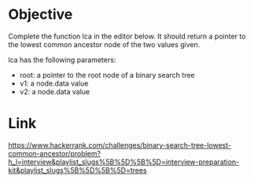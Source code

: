 # Objective
Complete the function lca in the editor below. It should return a pointer to the lowest common ancestor node of the two values given.

lca has the following parameters:
- root: a pointer to the root node of a binary search tree
- v1: a node.data value
- v2: a node.data value

# Link
https://www.hackerrank.com/challenges/binary-search-tree-lowest-common-ancestor/problem?h_l=interview&playlist_slugs%5B%5D%5B%5D=interview-preparation-kit&playlist_slugs%5B%5D%5B%5D=trees